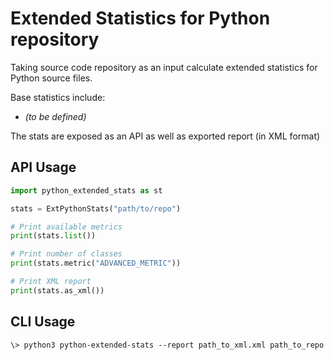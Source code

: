 # Extended Statistics for Python repository

Taking source code repository as an input calculate extended statistics for Python source files.  

Base statistics include:
- _(to be defined)_ 

The stats are exposed as an API as well as exported report (in XML format)

## API Usage

```python
import python_extended_stats as st

stats = ExtPythonStats("path/to/repo")

# Print available metrics
print(stats.list())

# Print number of classes
print(stats.metric("ADVANCED_METRIC"))

# Print XML report
print(stats.as_xml())
```

## CLI Usage

```shell
\> python3 python-extended-stats --report path_to_xml.xml path_to_repo
```
